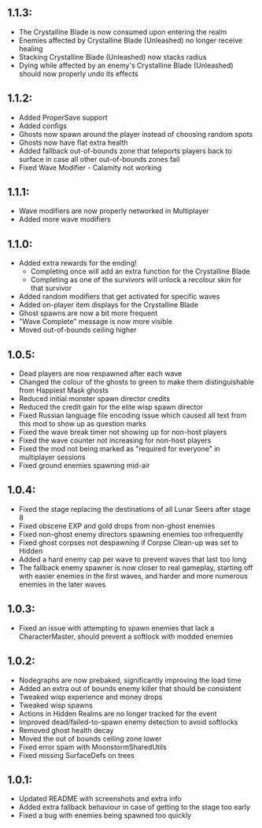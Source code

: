 ## 1.1.3:
* The Crystalline Blade is now consumed upon entering the realm
* Enemies affected by Crystalline Blade (Unleashed) no longer receive healing
* Stacking Crystalline Blade (Unleashed) now stacks radius
* Dying while affected by an enemy's Crystalline Blade (Unleashed) should now properly undo its effects
## 1.1.2:
* Added ProperSave support
* Added configs
* Ghosts now spawn around the player instead of choosing random spots
* Ghosts now have flat extra health
* Added fallback out-of-bounds zone that teleports players back to surface in case all other out-of-bounds zones fail
* Fixed Wave Modifier - Calamity not working
## 1.1.1:
* Wave modifiers are now properly networked in Multiplayer
* Added more wave modifiers
## 1.1.0:
* Added extra rewards for the ending!
	* Completing once will add an extra function for the Crystalline Blade
	* Completing as one of the survivors will unlock a recolour skin for that survivor
* Added random modifiers that get activated for specific waves
* Added on-player item displays for the Crystalline Blade
* Ghost spawns are now a bit more frequent
* "Wave Complete" message is now more visible
* Moved out-of-bounds ceiling higher
## 1.0.5:
* Dead players are now respawned after each wave
* Changed the colour of the ghosts to green to make them distinguishable from Happiest Mask ghosts
* Reduced initial monster spawn director credits
* Reduced the credit gain for the elite wisp spawn director
* Fixed Russian language file encoding issue which caused all text from this mod to show up as question marks
* Fixed the wave break timer not showing up for non-host players
* Fixed the wave counter not increasing for non-host players
* Fixed the mod not being marked as "required for everyone" in multiplayer sessions
* Fixed ground enemies spawning mid-air
## 1.0.4:
* Fixed the stage replacing the destinations of all Lunar Seers after stage 8
* Fixed obscene EXP and gold drops from non-ghost enemies
* Fixed non-ghost enemy directors spawning enemies too infrequently
* Fixed ghost corpses not despawning if Corpse Clean-up was set to Hidden
* Added a hard enemy cap per wave to prevent waves that last too long
* The fallback enemy spawner is now closer to real gameplay, starting off with easier enemies in the first waves, and harder and more numerous enemies in the later waves
## 1.0.3:
* Fixed an issue with attempting to spawn enemies that lack a CharacterMaster, should prevent a softlock with modded enemies
## 1.0.2:
* Nodegraphs are now prebaked, significantly improving the load time
* Added an extra out of bounds enemy killer that should be consistent
* Tweaked wisp experience and money drops
* Tweaked wisp spawns
* Actions in Hidden Realms are no longer tracked for the event
* Improved dead/failed-to-spawn enemy detection to avoid softlocks
* Removed ghost health decay
* Moved the out of bounds ceiling zone lower
* Fixed error spam with MoonstormSharedUtils
* Fixed missing SurfaceDefs on trees
## 1.0.1:
* Updated README with screenshots and extra info
* Added extra fallback behaviour in case of getting to the stage too early
* Fixed a bug with enemies being spawned too quickly
